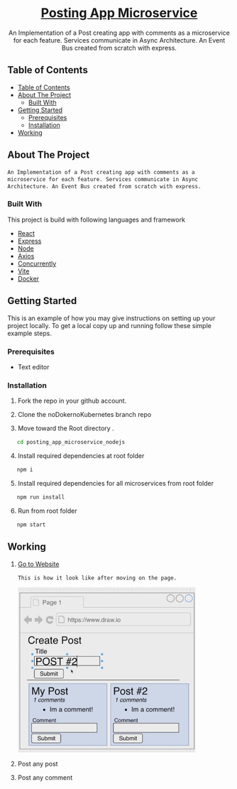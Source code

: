 <h1 align="center"><a href="https://github.com/axyut/posting_app_microservice_nodejs">Posting App Microservice</a></h1>

  <p align="center">
    An Implementation of a Post creating app with comments as a microservice for each feature. Services communicate in Async Architecture. An Event Bus created from scratch with express. 
</p>

<!-- TABLE OF CONTENTS -->

## Table of Contents

- [Table of Contents](#table-of-contents)
- [About The Project](#about-the-project)
  - [Built With](#built-with)
- [Getting Started](#getting-started)
  - [Prerequisites](#prerequisites)
  - [Installation](#installation)
- [Working](#working)

<!-- ABOUT THE PROJECT -->

## About The Project

    An Implementation of a Post creating app with comments as a microservice for each feature. Services communicate in Async Architecture. An Event Bus created from scratch with express.

### Built With

This project is build with following languages and framework

- [React](https://html.com)
- [Express](https://developer.mozilla.org/en-US/docs/Web/CSS)
- [Node](https://www.javascript.com/)
- [Axios](https://www.javascript.com/)
- [Concurrently](https://www.javascript.com/)
- [Vite](https://www.javascript.com/)
- [Docker](https://www.javascript.com/)

<!-- GETTING STARTED -->

## Getting Started

This is an example of how you may give instructions on setting up your project locally.
To get a local copy up and running follow these simple example steps.

### Prerequisites

- Text editor

### Installation

1. Fork the repo in your github account.

2. Clone the noDokernoKubernetes branch repo

3. Move toward the Root directory .

```sh
   cd posting_app_microservice_nodejs
```

4. Install required dependencies at root folder

```sh
   npm i
```

5. Install required dependencies for all microservices from root folder

```sh
   npm run install
```

6. Run from root folder

```sh
   npm start
```

<!--Working-->

## Working

1.  [Go to Website](http://localhost:3003)

        This is how it look like after moving on the page.

    <p >
      <img src="overview.jpg" width="400" title="WEB Page">
    </p>

2.  Post any post

3.  Post any comment
